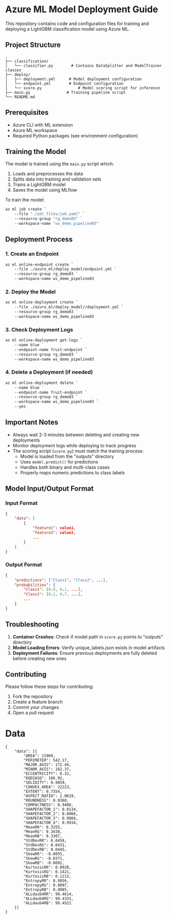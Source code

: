# Azure ML Model Deployment Guide

This repository contains code and configuration files for training and deploying a LightGBM classification model using Azure ML.

## Project Structure

```
.
├── classification/
│   └── classifier.py        # Contains DataSplitter and ModelTrainer classes
├── deploy/
│   ├── deployment.yml      # Model deployment configuration
│   └── endpoint.yml        # Endpoint configuration
│   └── score.py                # Model scoring script for inference
├── main.py                # Training pipeline script
└── README.md
```

## Prerequisites

- Azure CLI with ML extension
- Azure ML workspace
- Required Python packages (see environment configuration)

## Training the Model

The model is trained using the `main.py` script which:
1. Loads and preprocesses the data
2. Splits data into training and validation sets
3. Trains a LightGBM model
4. Saves the model using MLflow

To train the model:
```bash
az ml job create `
    --file "./yml_files/job.yaml" `
    --resource-group "rg_demo03" `
    --workspace-name "ws_demo_pipeline03"
```

## Deployment Process

### 1. Create an Endpoint

```bash
az ml online-endpoint create `
    --file ./azure_ml/deploy_model/endpoint.yml `
    --resource-group rg_demo03 `
    --workspace-name ws_demo_pipeline03
```

### 2. Deploy the Model

```bash
az ml online-deployment create `
    --file ./azure_ml/deploy_model//deployment.yml `
    --resource-group rg_demo03 `
    --workspace-name ws_demo_pipeline03
```

### 3. Check Deployment Logs

```bash
az ml online-deployment get-logs `
    --name blue `
    --endpoint-name fruit-endpoint `
    --resource-group rg_demo03 `
    --workspace-name ws_demo_pipeline03
```

### 4. Delete a Deployment (if needed)

```bash
az ml online-deployment delete `
    --name blue `
    --endpoint-name fruit-endpoint `
    --resource-group rg_demo03 `
    --workspace-name ws_demo_pipeline03 `
    --yes
```

## Important Notes

- Always wait 2-3 minutes between deleting and creating new deployments
- Monitor deployment logs while deploying to track progress
- The scoring script (`score.py`) must match the training process:
  - Model is loaded from the "outputs" directory
  - Uses `model.predict()` for predictions
  - Handles both binary and multi-class cases
  - Properly maps numeric predictions to class labels

## Model Input/Output Format

### Input Format
```json
{
    "data": [
        {
            "feature1": value1,
            "feature2": value2,
            ...
        }
    ]
}
```

### Output Format
```json
{
    "predictions": ["Class1", "Class2", ...],
    "probabilities": {
        "Class1": [0.8, 0.1, ...],
        "Class2": [0.1, 0.7, ...],
        ...
    }
}
```

## Troubleshooting

1. **Container Crashes**: Check if model path in `score.py` points to "outputs" directory
2. **Model Loading Errors**: Verify unique_labels.json exists in model artifacts
3. **Deployment Failures**: Ensure previous deployments are fully deleted before creating new ones

## Contributing

Please follow these steps for contributing:
1. Fork the repository
2. Create a feature branch
3. Commit your changes
4. Open a pull request

# Data

```
{
    "data": [{
        "AREA": 21909,
        "PERIMETER": 542.17,
        "MAJOR_AXIS": 172.44,
        "MINOR_AXIS": 162.37,
        "ECCENTRICITY": 0.32,
        "EQDIASQ": 166.92,
        "SOLIDITY": 0.9859,
        "CONVEX_AREA": 22223,
        "EXTENT": 0.7354,
        "ASPECT_RATIO": 1.0619,
        "ROUNDNESS": 0.9368,
        "COMPACTNESS": 0.9408,
        "SHAPEFACTOR_1": 0.0134,
        "SHAPEFACTOR_2": 0.0066,
        "SHAPEFACTOR_3": 0.9866,
        "SHAPEFACTOR_4": 0.9934,
        "MeanRR": 0.3255,
        "MeanRG": 0.3438,
        "MeanRB": 0.3307,
        "StdDevRR": 0.0458,
        "StdDevRG": 0.0431,
        "StdDevRB": 0.0445,
        "SkewRR": -0.0055,
        "SkewRG": -0.0371,
        "SkewRB": -0.0092,
        "KurtosisRR": 0.0928,
        "KurtosisRG": 0.1421,
        "KurtosisRB": 0.1213,
        "EntropyRR": 0.9856,
        "EntropyRG": 0.9897,
        "EntropyRB": 0.9885,
        "ALLdaub4RR": 99.4614,
        "ALLdaub4RG": 99.4331,
        "ALLdaub4RB": 99.4521
    }]
}
```
